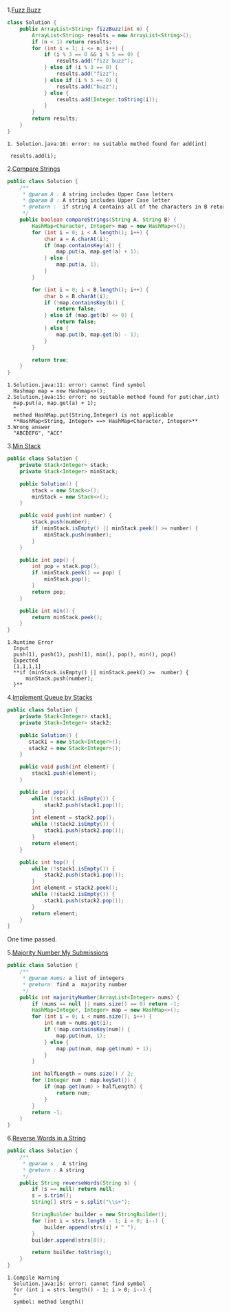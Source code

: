 1.[Fuzz Buzz](http://lintcode.com/en/problem/fizz-buzz/)
```java
class Solution {
    public ArrayList<String> fizzBuzz(int n) {
        ArrayList<String> results = new ArrayList<String>();
        if (n < 1) return results;
        for (int i = 1; i <= n; i++) {
            if (i % 3 == 0 && i % 5 == 0) {
                results.add("fizz buzz");
            } else if (i % 3 == 0) {
                results.add("fizz");
            } else if (i % 5 == 0) {
                results.add("buzz");
            } else {
                results.add(Integer.toString(i));
            }
        }
        return results;
    }
}
```
    1. Solution.java:16: error: no suitable method found for add(int)

     results.add(i);


2.[Compare Strings](http://lintcode.com/en/problem/compare-strings/)
```java
public class Solution {
    /**
     * @param A : A string includes Upper Case letters
     * @param B : A string includes Upper Case letter
     * @return :  if string A contains all of the characters in B return true else return false
     */
    public boolean compareStrings(String A, String B) {
        HashMap<Character, Integer> map = new HashMap<>();
        for (int i = 0; i < A.length(); i++) {
            char a = A.charAt(i);
            if (map.containsKey(a)) {
                map.put(a, map.get(a) + 1);
            } else {
                map.put(a, 1);
            }
        }

        for (int i = 0; i < B.length(); i++) {
            char b = B.charAt(i);
            if (!map.containsKey(b)) {
                return false;
            } else if (map.get(b) <= 0) {
                return false;
            } else {
                map.put(b, map.get(b) - 1);
            }
        }

        return true;
    }
}
```
    1.Solution.java:11: error: cannot find symbol
      Hashmap map = new Hashmap<>();
    2.Solution.java:15: error: no suitable method found for put(char,int)
      map.put(a, map.get(a) + 1);
      ^
      method HashMap.put(String,Integer) is not applicable
      **HashMap<String, Integer> ==> HashMap<Character, Integer>**
    3.Wrong answer
      "ABCDEFG", "ACC"

3.[Min Stack](http://lintcode.com/en/problem/min-stack/)
```java
public class Solution {
    private Stack<Integer> stack;
    private Stack<Integer> minStack;

    public Solution() {
        stack = new Stack<>();
        minStack = new Stack<>();
    }

    public void push(int number) {
        stack.push(number);
        if (minStack.isEmpty() || minStack.peek() >= number) {
            minStack.push(number);
        }
    }

    public int pop() {
        int pop = stack.pop();
        if (minStack.peek() == pop) {
            minStack.pop();
        }
        return pop;
    }

    public int min() {
        return minStack.peek();
    }
}
```
    1.Runtime Error
      Input
      push(1), push(1), push(1), min(), pop(), min(), pop()
      Expected
      [1,1,1,1]
      **if (minStack.isEmpty() || minStack.peek() >=  number) {
          minStack.push(number);
      }**

4.[Implement Queue by Stacks](http://lintcode.com/en/problem/implement-queue-by-stacks/)
```java
public class Solution {
    private Stack<Integer> stack1;
    private Stack<Integer> stack2;

    public Solution() {
       stack1 = new Stack<Integer>();
       stack2 = new Stack<Integer>();
    }

    public void push(int element) {
        stack1.push(element);
    }

    public int pop() {
        while (!stack1.isEmpty()) {
            stack2.push(stack1.pop());
        }
        int element = stack2.pop();
        while (!stack2.isEmpty()) {
            stack1.push(stack2.pop());
        }
        return element;
    }

    public int top() {
        while (!stack1.isEmpty()) {
            stack2.push(stack1.pop());
        }
        int element = stack2.peek();
        while (!stack2.isEmpty()) {
            stack1.push(stack2.pop());
        }
        return element;
    }
}
```

One time passed.


5.[Majority Number My Submissions](http://lintcode.com/en/problem/majority-number/)
```java
public class Solution {
    /**
     * @param nums: a list of integers
     * @return: find a  majority number
     */
    public int majorityNumber(ArrayList<Integer> nums) {
        if (nums == null || nums.size() == 0) return -1;
        HashMap<Integer, Integer> map = new HashMap<>();
        for (int i = 0; i < nums.size(); i++) {
            int num = nums.get(i);
            if (!map.containsKey(num)) {
                map.put(num, 1);
            } else {
                map.put(num, map.get(num) + 1);
            }
        }

        int halfLength = nums.size() / 2;
        for (Integer num : map.keySet()) {
            if (map.get(num) > halfLength) {
                return num;
            }
        }
        return -1;
    }
}
```

6.[Reverse Words in a String](http://lintcode.com/en/problem/reverse-words-in-a-string/)
```java
public class Solution {
    /**
     * @param s : A string
     * @return : A string
     */
    public String reverseWords(String s) {
        if (s == null) return null;
        s = s.trim();
        String[] strs = s.split("\\s+");

        StringBuilder builder = new StringBuilder();
        for (int i = strs.length - 1; i > 0; i--) {
            builder.append(strs[i] + " ");
        }
        builder.append(strs[0]);

        return builder.toString();
    }
}
```

    1.Compile Warning
      Solution.java:15: error: cannot find symbol
      for (int i = strs.length() - 1; i > 0; i--) {
      ^
      symbol: method length()





